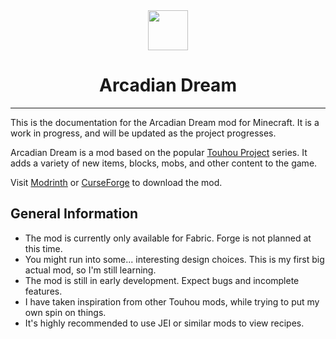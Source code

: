 <center>
<img src="https://raw.githubusercontent.com/Maxmani/arcadian-dream/HEAD/src/main/resources/assets/arcadiandream/icon.png" width="64"/>
<h1>Arcadian Dream</h1>
</center>

---

This is the documentation for the Arcadian Dream mod for Minecraft. It is a work in progress, and will be updated as the project progresses.

Arcadian Dream is a mod based on the popular [Touhou Project](https://en.touhouwiki.net/wiki/Touhou_Wiki) series. It adds a variety of new items, blocks, mobs, and other content to the game.

Visit [Modrinth](https://modrinth.com/mod/arcadian-dream) or [CurseForge](https://curseforge.com/minecraft/mc-mods/arcadian-dream) to download the mod.

## General Information

- The mod is currently only available for Fabric. Forge is not planned at this time.
- You might run into some... interesting design choices. This is my first big actual mod, so I'm still learning.
- The mod is still in early development. Expect bugs and incomplete features.
- I have taken inspiration from other Touhou mods, while trying to put my own spin on things.
- It's highly recommended to use JEI or similar mods to view recipes.